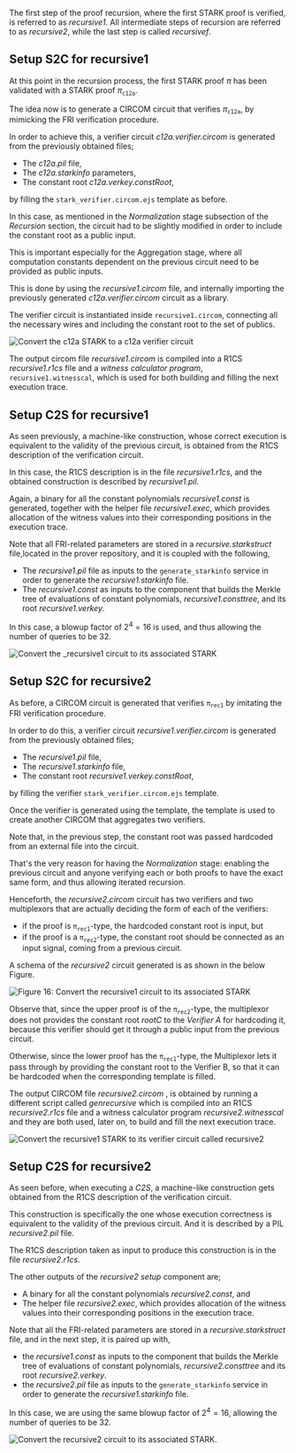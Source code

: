 The first step of the proof recursion, where the first STARK proof is verified, is referred to as _recursive1_. All intermediate steps of recursion are referred to as _recursive2_, while the last step is called _recursivef_.

## Setup S2C for recursive1

At this point in the recursion process, the first STARK proof $\pi$ has been validated with a STARK proof $\pi_\texttt{c12a}$.

The idea now is to generate a CIRCOM circuit that verifies $\pi_\texttt{c12a}$, by mimicking the FRI verification procedure.

In order to achieve this, a verifier circuit _c12a.verifier.circom_ is generated from the previously obtained files;
  
- The _c12a.pil_ file,
- The _c12a.starkinfo_ parameters,
- The constant root _c12a.verkey.constRoot_,

by filling the $\mathtt{stark\_} \texttt{verifier.circom.ejs}$ template as before.

In this case, as mentioned in the _Normalization_ stage subsection of the _Recursion_ section, the circuit had to be slightly modified in order to include the constant root as a public input.

This is important especially for the Aggregation stage, where all computation constants dependent on the previous circuit need to be provided as public inputs.

This is done by using the _recursive1.circom_ file, and internally importing the previously generated _c12a.verifier.circom_ circuit as a library.

The verifier circuit is instantiated inside $\mathtt{recursive1.circom}$, connecting all the necessary wires and including the constant root to the set of publics.

![Convert the c12a STARK to a c12a verifier circuit](../../../../img/zkEVM/14prf-rec-convert-stark-to-circuit-verifier.png)

The output circom file _recursive1.circom_ is compiled into a R1CS _recursive1.r1cs_ file and a _witness calculator program_, $\mathtt{recursive1.witnesscal}$, which is used for both building and filling the next execution trace.

## Setup C2S for recursive1

As seen previously, a machine-like construction, whose correct execution is equivalent to the validity of the previous circuit, is obtained from the R1CS description of the verification circuit.

In this case, the R1CS description is in the file _recursive1.r1cs_, and the obtained construction is described by _recursive1.pil_.

Again, a binary for all the constant polynomials _recursive1.const_ is generated, together with the helper file _recursive1.exec_, which provides allocation of the witness values into their corresponding positions in the execution trace.

Note that all FRI-related parameters are stored in a _recursive.starkstruct_ file,located in the prover repository, and it is coupled with the following,
  
- The _recursive1.pil_ file as inputs to the $\mathtt{generate\_starkinfo}$ service in order to generate the _recursive1.starkinfo_ file.
- The _recursive1.const_ as inputs to the component that builds the Merkle tree of evaluations of constant polynomials, _recursive1.consttree_, and its root _recursive1.verkey_.

In this case, a blowup factor of $2^4 = 16$ is used, and thus allowing the number of queries to be $32$.

![Convert the _recursive1 circuit to its associated STARK](../../../../img/zkEVM/15prf-rec-convert-circuit-to-assoc-stark.png)

## Setup S2C for recursive2

As before, a CIRCOM circuit is generated that verifies $\mathtt{π_{rec1}}$ by imitating the FRI verification procedure.

In order to do this, a verifier circuit _recursive1.verifier.circom_ is generated from the previously obtained files;

- The _recursive1.pil_ file,
- The _recursive1.starkinfo_ file,
- The constant root _recursive1.verkey.constRoot_,

by filling the verifier $\mathtt{stark\_verifier.} \texttt{circom.ejs}$ template.

Once the verifier is generated using the template, the template is used to create another CIRCOM that aggregates two verifiers.

Note that, in the previous step, the constant root was passed hardcoded from an external file into the circuit.

That's the very reason for having the _Normalization_ stage: enabling the previous circuit and anyone verifying each or both proofs to have the exact same form, and thus allowing iterated recursion.

Henceforth, the _recursive2.circom_ circuit has two verifiers and two multiplexors that are actually deciding the form of each of the verifiers:

- if the proof is $\mathtt{\pi_{rec1}}$-type, the hardcoded constant root is input, but
- if the proof is a $\mathtt{\pi_{rec2}}$-type, the constant root should be connected as an input signal, coming from a previous circuit.

A schema of the _recursive2_ circuit generated is as shown in the below Figure.

![Figure 16: Convert the _recursive1_ circuit to its associated STARK](../../../../img/zkEVM/16prf-rec-recursive2-circuit.png)

Observe that, since the upper proof is of the $\mathtt{\pi_{rec2}}$-type, the multiplexor does not provides the constant root _rootC_ to the _Verifier A_ for hardcoding it, because this verifier should get it through a public input from the previous circuit.

Otherwise, since the lower proof has the $\mathtt{\pi_{rec1}}$-type, the Multiplexor lets it pass through by providing the constant root to the Verifier B, so that it can be hardcoded when the corresponding template is filled.

The output CIRCOM file _recursive2.circom_ , is obtained by running a different script called _genrecursive_ which is compiled into an R1CS _recursive2.r1cs_ file and a witness calculator program _recursive2.witnesscal_ and they are both used, later on, to build and fill the next execution trace.

![Convert the _recursive1_ STARK to its verifier circuit called _recursive2_ ](../../../../img/zkEVM/17prf-rec-stark-to-circuit-recursive2.png)

## Setup C2S for recursive2

As seen before, when executing a _C2S_, a machine-like construction gets obtained from the R1CS description of the verification circuit.

This construction is specifically the one whose execution correctness is equivalent to the validity of the previous circuit. And it is described by a PIL _recursive2.pil_ file.

The R1CS description taken as input to produce this construction is in the file _recursive2.r1cs_.

The other outputs of the _recursive2 setup_ component are;

- A binary for all the constant polynomials _recursive2.const_, and
- The helper file _recursive2.exec_, which provides allocation of the witness values into their corresponding positions in the execution trace.

Note that all the FRI-related parameters are stored in a _recursive.starkstruct_ file, and in the next step, it is paired up with,

- the _recursive1.const_ as inputs to the component that builds the Merkle tree of evaluations of constant polynomials, _recursive2.consttree_ and its root _recursive2.verkey_.
- the _recursive2.pil_ file as inputs to the $\mathtt{generate\_starkinfo}$ service in order to generate the _recursive1.starkinfo_ file.

In this case, we are using the same blowup factor of $2^4 = 16$, allowing the number of queries to be $32$.

![Convert the _recursive2_ circuit to its associated STARK.](../../../../img/zkEVM/18prf-rec-recursive2-circuit-2-stark.png)
